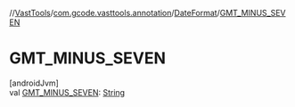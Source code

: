 //[VastTools](../../../index.md)/[com.gcode.vasttools.annotation](../index.md)/[DateFormat](index.md)/[GMT_MINUS_SEVEN](-g-m-t_-m-i-n-u-s_-s-e-v-e-n.md)

# GMT_MINUS_SEVEN

[androidJvm]\
val [GMT_MINUS_SEVEN](-g-m-t_-m-i-n-u-s_-s-e-v-e-n.md): [String](https://developer.android.com/reference/kotlin/java/lang/String.html)
